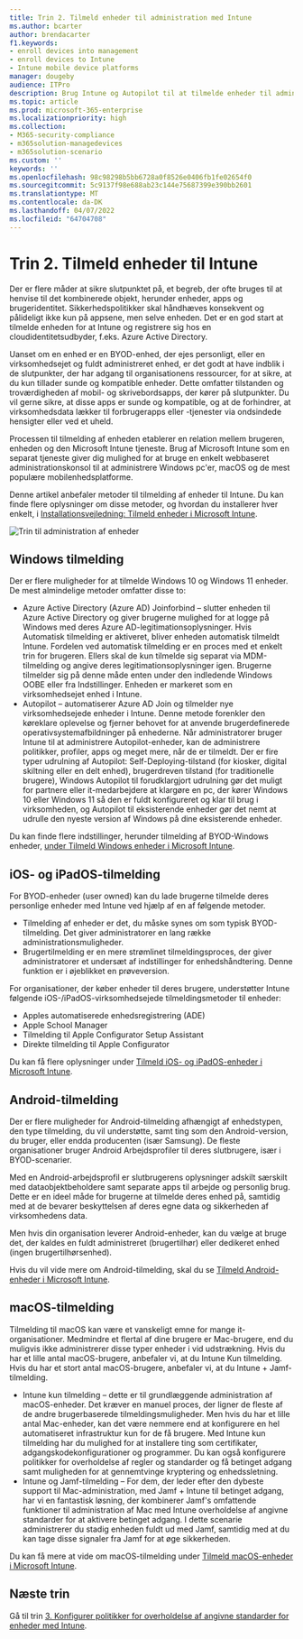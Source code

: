 ```yaml
---
title: Trin 2. Tilmeld enheder til administration med Intune
ms.author: bcarter
author: brendacarter
f1.keywords:
- enroll devices into management
- enroll devices to Intune
- Intune mobile device platforms
manager: dougeby
audience: ITPro
description: Brug Intune og Autopilot til at tilmelde enheder til administration for at sikre, at de apps, der kører på dem, overholder angivne standarder og for at forhindre, at virksomhedens data lækker.
ms.topic: article
ms.prod: microsoft-365-enterprise
ms.localizationpriority: high
ms.collection:
- M365-security-compliance
- m365solution-managedevices
- m365solution-scenario
ms.custom: ''
keywords: ''
ms.openlocfilehash: 98c98298b5bb6728a0f8526e0406fb1fe02654f0
ms.sourcegitcommit: 5c9137f98e688ab23c144e75687399e390bb2601
ms.translationtype: MT
ms.contentlocale: da-DK
ms.lasthandoff: 04/07/2022
ms.locfileid: "64704708"
---
```

# <a name="step-2-enroll-devices-to-intune"></a>Trin 2. Tilmeld enheder til Intune

Der er flere måder at sikre slutpunktet på, et begreb, der ofte bruges til at henvise til det kombinerede objekt, herunder enheder, apps og brugeridentitet. Sikkerhedspolitikker skal håndhæves konsekvent og pålideligt ikke kun på appsene, men selve enheden. Det er en god start at tilmelde enheden for at Intune og registrere sig hos en cloudidentitetsudbyder, f.eks. Azure Active Directory.

Uanset om en enhed er en BYOD-enhed, der ejes personligt, eller en virksomhedsejet og fuldt administreret enhed, er det godt at have indblik i de slutpunkter, der har adgang til organisationens ressourcer, for at sikre, at du kun tillader sunde og kompatible enheder. Dette omfatter tilstanden og troværdigheden af mobil- og skrivebordsapps, der kører på slutpunkter. Du vil gerne sikre, at disse apps er sunde og kompatible, og at de forhindrer, at virksomhedsdata lækker til forbrugerapps eller -tjenester via ondsindede hensigter eller ved et uheld.

Processen til tilmelding af enheden etablerer en relation mellem brugeren, enheden og den Microsoft Intune tjeneste. Brug af Microsoft Intune som en separat tjeneste giver dig mulighed for at bruge en enkelt webbaseret administrationskonsol til at administrere Windows pc'er, macOS og de mest populære mobilenhedsplatforme.

Denne artikel anbefaler metoder til tilmelding af enheder til Intune. Du kan finde flere oplysninger om disse metoder, og hvordan du installerer hver enkelt, i [Installationsvejledning: Tilmeld enheder i Microsoft Intune](/mem/intune/fundamentals/deployment-guide-enrollment).

![Trin til administration af enheder](../media/devices/intune-mdm-steps-1.png#lightbox)

## <a name="windows-enrollment"></a>Windows tilmelding
Der er flere muligheder for at tilmelde Windows 10 og Windows 11 enheder. De mest almindelige metoder omfatter disse to:

- Azure Active Directory (Azure AD) Joinforbind – slutter enheden til Azure Active Directory og giver brugerne mulighed for at logge på Windows med deres Azure AD-legitimationsoplysninger. Hvis Automatisk tilmelding er aktiveret, bliver enheden automatisk tilmeldt Intune. Fordelen ved automatisk tilmelding er en proces med et enkelt trin for brugeren. Ellers skal de kun tilmelde sig separat via MDM-tilmelding og angive deres legitimationsoplysninger igen. Brugerne tilmelder sig på denne måde enten under den indledende Windows OOBE eller fra Indstillinger. Enheden er markeret som en virksomhedsejet enhed i Intune.
- Autopilot – automatiserer Azure AD Join og tilmelder nye virksomhedsejede enheder i Intune. Denne metode forenkler den køreklare oplevelse og fjerner behovet for at anvende brugerdefinerede operativsystemafbildninger på enhederne. Når administratorer bruger Intune til at administrere Autopilot-enheder, kan de administrere politikker, profiler, apps og meget mere, når de er tilmeldt. Der er fire typer udrulning af Autopilot: Self-Deploying-tilstand (for kiosker, digital skiltning eller en delt enhed), brugerdreven tilstand (for traditionelle brugere), Windows Autopilot til forudklargjort udrulning gør det muligt for partnere eller it-medarbejdere at klargøre en pc, der kører Windows 10 eller Windows 11  så den er fuldt konfigureret og klar til brug i virksomheden, og Autopilot til eksisterende enheder gør det nemt at udrulle den nyeste version af Windows på dine eksisterende enheder.

Du kan finde flere indstillinger, herunder tilmelding af BYOD-Windows enheder, [under Tilmeld Windows enheder i Microsoft Intune](/mem/intune/fundamentals/deployment-guide-enrollment-windows).

## <a name="ios-and-ipados-enrollment"></a>iOS- og iPadOS-tilmelding

For BYOD-enheder (user owned) kan du lade brugerne tilmelde deres personlige enheder med Intune ved hjælp af en af følgende metoder.
- Tilmelding af enheder er det, du måske synes om som typisk BYOD-tilmelding. Det giver administratorer en lang række administrationsmuligheder.
- Brugertilmelding er en mere strømlinet tilmeldingsproces, der giver administratorer et undersæt af indstillinger for enhedshåndtering. Denne funktion er i øjeblikket en prøveversion.

For organisationer, der køber enheder til deres brugere, understøtter Intune følgende iOS-/iPadOS-virksomhedsejede tilmeldingsmetoder til enheder:
- Apples automatiserede enhedsregistrering (ADE)
- Apple School Manager
- Tilmelding til Apple Configurator Setup Assistant
- Direkte tilmelding til Apple Configurator

Du kan få flere oplysninger under [Tilmeld iOS- og iPadOS-enheder i Microsoft Intune](/mem/intune/fundamentals/deployment-guide-enrollment-ios-ipados).

## <a name="android-enrollment"></a>Android-tilmelding 

Der er flere muligheder for Android-tilmelding afhængigt af enhedstypen, den type tilmelding, du vil understøtte, samt ting som den Android-version, du bruger, eller endda producenten (især Samsung). De fleste organisationer bruger Android Arbejdsprofiler til deres slutbrugere, især i BYOD-scenarier. 

Med en Android-arbejdsprofil er slutbrugerens oplysninger adskilt særskilt med dataobjektbeholdere samt separate apps til arbejde og personlig brug. Dette er en ideel måde for brugerne at tilmelde deres enhed på, samtidig med at de bevarer beskyttelsen af deres egne data og sikkerheden af virksomhedens data. 

Men hvis din organisation leverer Android-enheder, kan du vælge at bruge det, der kaldes en fuldt administreret (brugertilhør) eller dedikeret enhed (ingen brugertilhørsenhed).

Hvis du vil vide mere om Android-tilmelding, skal du se [Tilmeld Android-enheder i Microsoft Intune](/mem/intune/fundamentals/deployment-guide-enrollment-android).

## <a name="macos-enrollment"></a>macOS-tilmelding

Tilmelding til macOS kan være et vanskeligt emne for mange it-organisationer. Medmindre et flertal af dine brugere er Mac-brugere, end du muligvis ikke administrerer disse typer enheder i vid udstrækning. Hvis du har et lille antal macOS-brugere, anbefaler vi, at du Intune Kun tilmelding. Hvis du har et stort antal macOS-brugere, anbefaler vi, at du Intune + Jamf-tilmelding.  
- Intune kun tilmelding – dette er til grundlæggende administration af macOS-enheder. Det kræver en manuel proces, der ligner de fleste af de andre brugerbaserede tilmeldingsmuligheder. Men hvis du har et lille antal Mac-enheder, kan det være nemmere end at konfigurere en hel automatiseret infrastruktur kun for de få brugere. Med Intune kun tilmelding har du mulighed for at installere ting som certifikater, adgangskodekonfigurationer og programmer. Du kan også konfigurere politikker for overholdelse af regler og standarder og få betinget adgang samt muligheden for at gennemtvinge kryptering og enhedssletning. 
- Intune og Jamf-tilmelding – For dem, der leder efter den dybeste support til Mac-administration, med Jamf + Intune til betinget adgang, har vi en fantastisk løsning, der kombinerer Jamf's omfattende funktioner til administration af Mac med Intune overholdelse af angivne standarder for at aktivere betinget adgang. I dette scenarie administrerer du stadig enheden fuldt ud med Jamf, samtidig med at du kan tage disse signaler fra Jamf for at øge sikkerheden.

Du kan få mere at vide om macOS-tilmelding under [Tilmeld macOS-enheder i Microsoft Intune](/mem/intune/fundamentals/deployment-guide-enrollment-macos).

## <a name="next-steps"></a>Næste trin

Gå til trin [3. Konfigurer politikker for overholdelse af angivne standarder for enheder med Intune](manage-devices-with-intune-compliance-policies.md).

